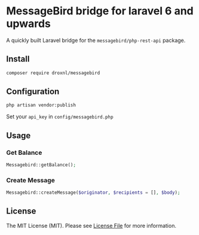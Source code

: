 # MessageBird bridge for laravel 6 and upwards

A quickly built Laravel bridge for the `messagebird/php-rest-api` package.

## Install

``` bash
composer require droxnl/messagebird
```

## Configuration

``` bash
php artisan vendor:publish
```

Set your `api_key` in `config/messagebird.php`

## Usage

### Get Balance

``` php
Messagebird::getBalance();
```

### Create Message

``` php
Messagebird::createMessage($originator, $recipients = [], $body);
```

## License

The MIT License (MIT). Please see [License File](LICENSE.md) for more information.
